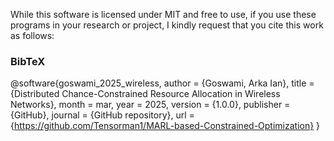 While this software is licensed under MIT and free to use, if you use these programs in your research or project, I kindly request that you cite this work as follows:
### BibTeX
@software{goswami_2025_wireless,
  author       = {Goswami, Arka Ian},
  title        = {Distributed Chance-Constrained Resource Allocation in Wireless Networks},
  month        = mar,
  year         = 2025,
  version      = {1.0.0},
  publisher    = {GitHub},
  journal      = {GitHub repository},
  url          = {https://github.com/Tensorman1/MARL-based-Constrained-Optimization}
}

